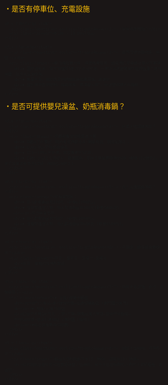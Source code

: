 <html lang="zh-Hant">
<head>
  <meta charset="UTF-8">
  <meta name="viewport" content="width=device-width, initial-scale=1.0">
  <title>QA 自動回覆</title>
  <style>
    html, body {
      margin: 0;
      padding: 0;
      width: 100%;
      height: 100%;
      background-color: #1a1616;
      display: flex;
      justify-content: center;
      align-items: center;
    }

    .qa-container {
      background-color: #333;
      border: 6px solid #a67c52;
      border-radius: 18px;
      padding: 30px 20px;
      width: 100%;
      max-width: 1200px;
      box-sizing: border-box;
      overflow-y: auto;
      max-height: 100vh;
    }

    .qa-item {
      margin-bottom: 25px;
    }

    .question {
      cursor: pointer;
      font-size: 1.4rem;
      color: #FFC107;
      margin-bottom: 8px;
    }

    .answer {
      display: none;
      font-size: 1.2rem;
      color: #ffffff;
      padding-left: 15px;
      line-height: 1.6;
    }

    .question:hover {
      text-decoration: underline;
    }

    @media (max-width: 480px) {
      .qa-container {
        padding: 20px 15px;
      }
      .question {
        font-size: 1.2rem;
      }
      .answer {
        font-size: 1rem;
      }
    }
  </style>
</head>
<body>

  <div class="qa-container">
    <div class="qa-item">
      <div class="question" onclick="toggleAnswer(0)">・是否有停車位、充電設施</div>
      <div class="answer">飯店提供住客免費汽車平面停車場於地下一樓（限高2.2米），您可於入住當日直接進入地下一樓停放再搭乘電梯至一樓櫃檯登記入住，因車位有限，無法預做保留。
        <br>若館內停車場停滿，您可自行停放至近飯店步行5分鐘的二個公有停車場，東大路橋下(入口在中央路)或府後停車場，飯店將會支付您的停車費(請於退房11：00前於櫃檯索取停車時數抵用後再行取車)。謝謝您。
        <br>★新春其週末尖峰時段，停車需求量大，如遇等待狀況，造成您的不便，敬請見諒。
        <br>★本館停車場無附設充電設施。
      </div>
    </div>

    <div class="qa-item">
      <div class="question" onclick="toggleAnswer(1)">・早餐供應時間？</div>
      <div class="answer">6:30 ~ 10:00</div>
    </div>

    <div class="qa-item">
      <div class="question" onclick="toggleAnswer(2)">・是否可提供嬰兒床、床圍？</div>
      <div class="answer">飯店備有嬰兒床、床圍免費租用，如需預訂使用請注意以下事項：
        <br>￭ 因安全考慮，嬰兒床僅限1歲以下幼兒使用。一歲以上幼童建議在爸媽監護下使用床圍，且須入住前安裝。
        <br>￭ 數量不多，請於訂房同時提前告知此需求。謝謝您！
        <br>￭ 由於房型空間限制，精緻客房（標準雙人房），無法提供嬰兒床服務。
      </div>
    </div>

 <div class="qa-item">
      <div class="question" onclick="toggleAnswer(3)">・是否可提供嬰兒澡盆、奶瓶消毒鍋？</div>
      <div class="answer">本飯店備有嬰兒澡盆、奶瓶消毒鍋免費租用。但因數量不多，如有需要請事先預訂保留。謝謝您！</div>
    </div>

    <div class="qa-item">
      <div class="question" onclick="toggleAnswer(4)">・兒童入住加價方式？</div>
      <div class="answer">兒童收費方式採身高計算。
        <br>￭ 1歲以下的嬰兒，館內有提供嬰兒床(數量有限，需提前預訂)。
        <br>￭ 110公分以下免加收費用。
        <br>￭ 110～140公分幼童，加收費用為$220。
        <br>￭ 140公分以上比照成人，建議加床。加床含早餐費用為$880 (新春$1200元)，加床不含早餐費用為$550 (新春$1000元)。
      </div>
    </div>   

    <div class="qa-item">
      <div class="question" onclick="toggleAnswer(5)">・成人入住加價方式？</div>
      <div class="answer">含早餐加床：
        <br>￭ 每人酌收新台幣880元 (新春$1200元)。
        <br>￭ 僅增加住宿人數，每人酌收新台幣500元(新春$800元)。
        <br><br>不含早餐加床：
        <br>￭ 每人酌收新台幣550元 (新春$1000元)。
        <br>￭ 僅增加住宿人數，每人酌收新台幣400元 (新春$500元)。
      </div>
    </div>

    <div class="qa-item">
      <div class="question" onclick="toggleAnswer(6)">・平日價、假日價定義說明？</div>
      <div class="answer">平日: 星期日，星期一~星期五
        <br>假日: 星期六及特殊節日
      </div>
    </div>

    <div class="qa-item">
      <div class="question" onclick="toggleAnswer(7)">・詢問大眾交通、步行、接駁服務？</div>
      <div class="answer">♦ 台鐵→迎曦大飯店
        <br><br>新竹火車站→步行約8分鐘→抵達迎曦飯店 (東門國小後門)
        <br><br>♦ 高鐵→迎曦大飯店
        <br>於新竹高鐵站(竹北.六家)下車→轉乘台鐵六家站→至新竹終點站→
        步行約8分鐘→抵達迎曦飯店 (東門國小後門)
        <br><br>♦飯店無免費接駁服務。
      </div>
    </div>

    <div class="qa-item">
      <div class="question" onclick="toggleAnswer(8)">・關於入住時間、行李寄存？</div>
      <div class="answer">飯店入住時間為下午15：00後，退房為11：00前。
        <br>如您提前抵達可於交誼廳等待至入住時間，另外入住前後都可以寄放行李於櫃檯。謝謝您！
      </div>
    </div>
  </div>

  <script>
    function toggleAnswer(index) {
      const answers = document.querySelectorAll('.answer');
      answers.forEach((ans, i) => {
        ans.style.display = (i === index && ans.style.display !== 'block') ? 'block' : 'none';
      });
    }
  </script>

</body>
</html>
